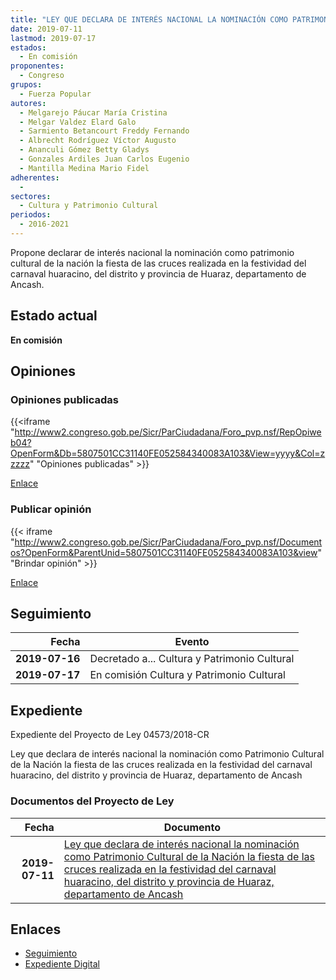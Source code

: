 ```yaml
---
title: "LEY QUE DECLARA DE INTERÉS NACIONAL LA NOMINACIÓN COMO PATRIMONIO CULTURAL DE LA NACIÓN LA FIESTA DE LAS CRUCES REALIZADA EN LA FESTIVIDAD DEL CARNAVAL HUARACINO, DEL DISTRITO Y PROVINCIA DE HUARAZ, DEPARTAMENTO DE ANCASH"
date: 2019-07-11
lastmod: 2019-07-17
estados: 
  - En comisión
proponentes: 
  - Congreso
grupos: 
  - Fuerza Popular
autores: 
  - Melgarejo Páucar María Cristina
  - Melgar Valdez Elard Galo
  - Sarmiento Betancourt Freddy Fernando
  - Albrecht Rodríguez Víctor Augusto
  - Ananculi Gómez Betty Gladys
  - Gonzales Ardiles Juan Carlos Eugenio
  - Mantilla Medina Mario Fidel
adherentes: 
  - 
sectores: 
  - Cultura y Patrimonio Cultural
periodos: 
  - 2016-2021
---
```


Propone declarar de interés nacional la nominación como patrimonio cultural de la nación la fiesta de las cruces realizada en la festividad del carnaval huaracino, del distrito y provincia de Huaraz, departamento de Ancash.


## Estado actual

**En comisión**

## Opiniones

### Opiniones publicadas

{{<iframe "http://www2.congreso.gob.pe/Sicr/ParCiudadana/Foro_pvp.nsf/RepOpiweb04?OpenForm&Db=5807501CC31140FE052584340083A103&View=yyyy&Col=zzzzz" "Opiniones publicadas" >}}

[Enlace](http://www2.congreso.gob.pe/Sicr/ParCiudadana/Foro_pvp.nsf/RepOpiweb04?OpenForm&Db=5807501CC31140FE052584340083A103&View=yyyy&Col=zzzzz)
### Publicar opinión

{{< iframe "http://www2.congreso.gob.pe/Sicr/ParCiudadana/Foro_pvp.nsf/Documentos?OpenForm&ParentUnid=5807501CC31140FE052584340083A103&view" "Brindar opinión" >}}

[Enlace](http://www2.congreso.gob.pe/Sicr/ParCiudadana/Foro_pvp.nsf/Documentos?OpenForm&ParentUnid=5807501CC31140FE052584340083A103&view)

## Seguimiento

| Fecha | Evento |
|------:|--------|
| **2019-07-16** | Decretado a... Cultura y Patrimonio Cultural|
| **2019-07-17** | En comisión Cultura y Patrimonio Cultural|


## Expediente

Expediente del Proyecto de Ley 04573/2018-CR

Ley que declara de interés nacional la nominación como Patrimonio Cultural de la Nación la fiesta de las cruces realizada en la festividad del carnaval huaracino, del distrito y provincia de Huaraz, departamento de Ancash


### Documentos del Proyecto de Ley

| Fecha | Documento |
|------:|--------|
| **2019-07-11** | [Ley que declara de interés nacional la nominación como Patrimonio Cultural de la Nación la fiesta de las cruces realizada en la festividad del carnaval huaracino, del distrito y provincia de Huaraz, departamento de Ancash](http://www.leyes.congreso.gob.pe/Documentos/2016_2021/Proyectos_de_Ley_y_de_Resoluciones_Legislativas/PL0453520190708.pdf) |

## Enlaces 

- [Seguimiento](http://www2.congreso.gob.pe/Sicr/TraDocEstProc/CLProLey2016.nsf/f7fff46988ca05b1052578e100829cc7/5e72e526c456843805258435007d64db?OpenDocument)
- [Expediente Digital](http://www2.congreso.gob.pe/Sicr/TraDocEstProc/CLProLey2016.nsf/f7fff46988ca05b1052578e100829cc7/5e72e526c456843805258435007d64db?OpenDocument&Click=05257FB7005EB655.eb71d0cf91d8294e05256cdf006b5706/$Body/0.1C6C)
